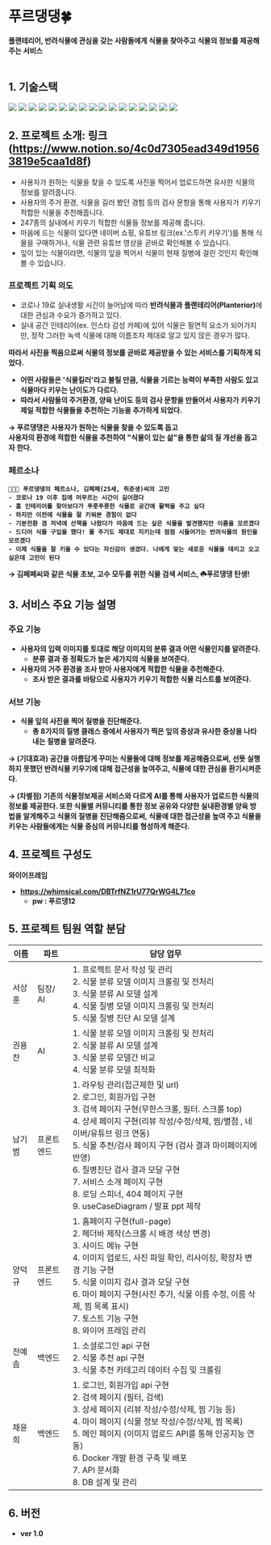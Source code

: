 # 푸르댕댕🍀

<strong> 플랜테리어, 반려식물에 관심을 갖는 사람들에게 식물을 찾아주고 식물의 정보를 제공해주는 서비스  </strong>
<br/>
<br/>
## 1. 기술스택
<img src="https://img.shields.io/badge/TypeScript-3178C6?style=for-the-badge&logo=typescript&logoColor=white">
  <img src="https://img.shields.io/badge/React-61DAFB?style=for-the-badge&logo=react&logoColor=black"> 
  <img src="https://img.shields.io/badge/React Router-CA4245?style=for-the-badge&logo=react router&logoColor=black"> 
  <img src="https://img.shields.io/badge/recoil-white?style=for-the-badge&logo=react&logoColor=black">
  <img src="https://img.shields.io/badge/tailwind css-06B6D4?style=for-the-badge&logo=tailwind css&logoColor=black">
  <img src="https://img.shields.io/badge/styled components-DB7093?style=for-the-badge&logo=styled-components&logoColor=black">
  <img src="https://img.shields.io/badge/eslint-4B32C3?style=for-the-badge&logo=eslint&logoColor=white">
  <img src="https://img.shields.io/badge/prettier-F7B93E?style=for-the-badge&logo=prettier&logoColor=black">
  <img src="https://img.shields.io/badge/axios-white?style=for-the-badge&logo=&logoColor=black">
  <img src="https://img.shields.io/badge/keras-D00000?style=for-the-badge&logo=keras&logoColor=white">
  <img src="https://img.shields.io/badge/tensorflow-FF6F00?style=for-the-badge&logo=tensorflow&logoColor=white">
  <img src="https://img.shields.io/badge/opencv-5C3EE8?style=for-the-badge&logo=opencv&logoColor=white">
  <img src="https://img.shields.io/badge/numpy-013243?style=for-the-badge&logo=numpy&logoColor=white">
  <img src="https://img.shields.io/badge/python-3776AB?style=for-the-badge&logo=python&logoColor=white">
  <img src="https://img.shields.io/badge/django-092E20?style=for-the-badge&logo=django&logoColor=white">
<img src="https://img.shields.io/badge/docker-2496ED?style=for-the-badge&logo=docker&logoColor=white">
<img src="https://img.shields.io/badge/nginx-009639?style=for-the-badge&logo=nginx&logoColor=white">

## 2. 프로젝트 소개: 링크(https://www.notion.so/4c0d7305ead349d19563819e5caa1d8f)
- 사용자가 원하는 식물을 찾을 수 있도록 사진을 찍어서 업로드하면 유사한 식물의 정보를 알려줍니다.
- 사용자의 주거 환경, 식물을 길러 봤던 경험 등의 검사 문항을 통해 사용자가 키우기 적합한 식물을 추천해줍니다.
- 247종의 실내에서 키우기 적합한 식물들 정보를 제공해 줍니다.
- 마음에 드는 식물이 있다면 네이버 쇼핑, 유튜브 링크(ex.'스투키 키우기')를 통해 식물을 구매하거나, 식물 관련 유튜브 영상을 곧바로 확인해볼 수 있습니다.
- 잎이 있는 식물이라면, 식물의 잎을 찍어서 식물이 현재 질병에 걸린 것인지 확인해볼 수 있습니다.

### 프로젝트 기획 의도

- 코로나 19로 실내생활 시간이 늘어남에 따라 <strong>반려식물과 플랜테리어(Planterior)</strong>에 대한 관심과 수요가 증가하고 있다.
- 실내 공간 인테리어(ex. 인스타 감성 카페)에 있어 식물은 필연적 요소가 되어가지만, 정작 그러한 녹색 식물에 대해 이름조차 제대로 알고 있지 않은 경우가 많다.

<strong> 따라서 사진을 찍음으로써 식물의 정보를 곧바로 제공받을 수 있는 서비스를 기획하게 되었다.
- 어떤 사람들은 '식물킬러'라고 불릴 만큼, 식물을 기르는 능력이 부족한 사람도 있고 식물마다 키우는 난이도가 다르다. 
- 따라서 사람들의 주거환경, 양육 난이도 등의 검사 문항을 만들어서 사용자가 키우기 제일 적합한 식물들을 추천하는 기능을 추가하게 되었다.

<strong> → 푸르댕댕은 사용자가 원하는 식물을 찾을 수 있도록 돕고 <br/> 사용자의 환경에 적합한 식물을 추천하여 "식물이 있는 삶"을 통한 삶의 질 개선을 돕고자 한다.

### 페르소나
```
👨🏻‍💻 푸르댕댕의 페르소나, 김페페(25세, 취준생)씨의 고민
- 코로나 19 이후 집에 머무르는 시간이 길어졌다
- 홈 인테리어를 찾아보다가 푸릇푸릇한 식물로 공간에 활력을 주고 싶다
- 하지만 이전에 식물을 잘 키워본 경험이 없다 
- 기분전환 겸 저녁에 산책을 나왔다가 마음에 드는 싶은 식물을 발견했지만 이름을 모르겠다
- 드디어 식물 구입을 했다! 물 주기도 제대로 지키는데 점점 시들어가는 반려식물의 원인을 모르겠다
- 이제 식물을 잘 키울 수 있다는 자신감이 생겼다. 나에게 맞는 새로운 식물을 데리고 오고 싶은데 고민이 된다
```
→ 김페페씨와 같은 식물 초보, 고수 모두를 위한 식물 검색 서비스, ☘️푸르댕댕 탄생! 

## 3. 서비스 주요 기능 설명

### 주요 기능 
 
- <strong> 사용자의 입력 이미지를 토대로 해당 이미지의 분류 결과 어떤 식물인지를 알려준다. </strong>
   - 분류 결과 중 정확도가 높은 세가지의 식물을 보여준다. 
- <strong>사용자의 거주 환경을 조사 받아 사용자에게 적합한 식물을 추천해준다. </strong>
   - 조사 받은 결과를 바탕으로 사용자가 키우기 적합한 식물 리스트를 보여준다. 
### 서브 기능
- 식물 잎의 사진을 찍어 질병을 진단해준다. 
   - 총 8가지의 질병 클래스 중에서 사용자가 찍은 잎의 증상과 유사한 증상을 나타내는 질병을 알려준다. 

 → <strong>(기대효과) </strong> 공간을 아름답게 꾸미는 식물들에 대해 정보를 제공해줌으로써, 선뜻 실행하지 못했던 반려식물 키우기에 대해 접근성을 높여주고, 식물에 대한 관심을 환기시켜준다.

 → <strong>(차별점) </strong> 기존의 식물정보제공 서비스와 다르게 AI를 통해 사용자가 업로드한 식물의 정보를 제공한다. 또한 식물별 커뮤니티를 통한 정보 공유와 다양한 실내환경별 양육 방법을 알게해주고 식물의 질병을 진단해줌으로써, 식물에 대한 접근성을 높여 주고 식물을 키우는 사람들에게는 식물 중심의 커뮤니티를 형성하게 해준다. 

## 4. 프로젝트 구성도
**와이어프레임**
  - https://whimsical.com/DBTrfNZ1rU77QrWG4L71co
     - pw : 푸르댕12


[](url)
## 5. 프로젝트 팀원 역할 분담
| 이름 | 파트 | 담당 업무|
| ------ | ------ | ----- |
| 서상훈 | 팀장/ AI| 1. 프로젝트 문서 작성 및 관리 <br/> 2. 식물 분류 모델 이미지 크롤링 및 전처리 <br/> 3. 식물 분류 AI 모델 설계 <br/> 4. 식물 질병 모델 이미지 크롤링 및 전처리 <br/> 5. 식물 질병 진단 AI 모델 설계 |
| 권용찬 | AI | 1. 식물 분류 모델 이미지 크롤링 및 전처리 <br/> 2. 식물 뷴류 AI 모델 설계 <br/> 3. 식물 분류 모델간 비교 <br> 4. 식물 분류 모델 최적화 <br/> |
| 남기범 | 프론트엔드 | 1. 라우팅 관리(접근제한 및 url) <br/> 2. 로그인, 회원가입 구현 <br/> 3. 검색 페이지 구현(무한스크롤, 필터. 스크롤 top) <br/> 4. 상세 페이지 구현(리뷰 작성/수정/삭제, 찜/별점 , 네이버/유튜브 링크 연동) <br/> 5. 식물 추천/검사 페이지 구현 (검사 결과 마이페이지에 반영) <br/> 6. 질병진단 검사 결과 모달 구현 <br/> 7. 서비스 소개 페이지 구현 <br/>8. 로딩 스피너, 404 페이지 구현 <br/> 9. useCaseDiagram / 발표 ppt 제작 |
| 양덕규 | 프론트엔드 | 1. 홈페이지 구현(full-page) <br/>2. 헤더바 제작(스크롤 시 배경 색상 변경)<br/>3. 사이드 메뉴 구현<br/>4. 이미지 업로드, 사진 파일 확인, 리사이징, 확장자 변경 기능 구현 <br/>5. 식물 이미지 검사 결과 모달 구현<br/>6. 마이 페이지 구현(사진 추가, 식물 이름 수정, 이름 삭제, 찜 목록 표시)<br/>7. 토스트 기능 구현<br/>8. 와이어 프레임 관리 |
| 전예솜 | 백엔드 | 1. 소셜로그인 api 구현  <br/> 2. 식물 추천 api 구현 <br/> 3. 식물 추천 카테고리 데이터 수집 밎 크롤링<br/>|
| 채윤희 | 백엔드 | 1. 로그인, 회원가입 api 구현  <br/> 2. 검색 페이지 (필터, 검색) <br/> 3. 상세 페이지 (리뷰 작성/수정/삭제, 찜 기능 등) <br/> 4. 마이 페이지 (식물 정보 작성/수정/삭제, 찜 목록) <br/> 5. 메인 페이지 (이미지 업로드 API를 통해 인공지능 연동)  <br/> 6. Docker 개발 환경 구축 및 배포 <br/> 7. API 문서화 <br/> 8. DB 설계 및 관리 <br/> |

## 6. 버전
- ver 1.0
